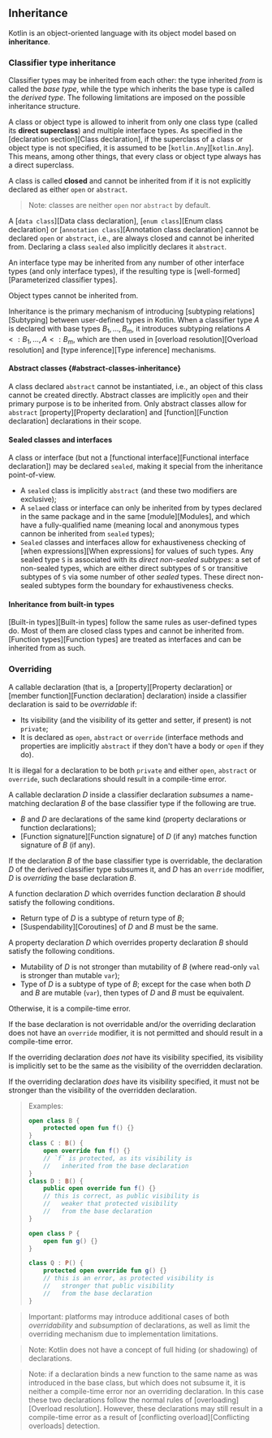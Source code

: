 ## Inheritance

Kotlin is an object-oriented language with its object model based on **inheritance**.

### Classifier type inheritance

Classifier types may be inherited from each other: the type inherited *from* is called the *base type*, while the type which inherits the base type is called the *derived type*.
The following limitations are imposed on the possible inheritance structure.

A class or object type is allowed to inherit from only one class type (called its **direct superclass**) and multiple interface types.
As specified in the [declaration section][Class declaration], if the superclass of a class or object type is not specified, it is assumed to be [`kotlin.Any`][`kotlin.Any`].
This means, among other things, that every class or object type always has a direct superclass.

A class is called **closed** and cannot be inherited from if it is not explicitly declared as either `open` or `abstract`.

> Note: classes are neither `open` nor `abstract` by default.

A [`data class`][Data class declaration], [`enum class`][Enum class declaration] or [`annotation class`][Annotation class declaration] cannot be declared `open` or `abstract`, i.e., are always closed and cannot be inherited from.
Declaring a class `sealed` also implicitly declares it `abstract`.

An interface type may be inherited from any number of other interface types (and only interface types), if the resulting type is [well-formed][Parameterized classifier types].

Object types cannot be inherited from.

Inheritance is the primary mechanism of introducing [subtyping relations][Subtyping] between user-defined types in Kotlin.
When a classifier type $A$ is declared with base types $B_1, \dots, B_m$, it introduces subtyping relations $A <: B_1, \ldots, A <: B_m$, which are then used in [overload resolution][Overload resolution] and [type inference][Type inference] mechanisms.

#### Abstract classes {#abstract-classes-inheritance}

A class declared `abstract` cannot be instantiated, i.e., an object of this class cannot be created directly.
Abstract classes are implicitly `open` and their primary purpose is to be inherited from.
Only abstract classes allow for `abstract` [property][Property declaration] and [function][Function declaration] declarations in their scope.

#### Sealed classes and interfaces

A class or interface (but not a [functional interface][Functional interface declaration]) may be declared `sealed`, making it special from the inheritance point-of-view.

- A `sealed` class is implicitly `abstract` (and these two modifiers are exclusive);
- A `selaed` class or interface can only be inherited from by types declared in the same package and in the same [module][Modules], and which have a fully-qualified name (meaning local and anonymous types cannon be inherited from `sealed` types);
- `Sealed` classes and interfaces allow for exhaustiveness checking of [when expressions][When expressions] for values of such types.
  Any sealed type `S` is associated with its *direct non-sealed subtypes*: a set of non-sealed types, which are either direct subtypes of `S` or transitive subtypes of `S` via some number of other *sealed* types.
  These direct non-sealed subtypes form the boundary for exhaustiveness checks.

#### Inheritance from built-in types

[Built-in types][Built-in types] follow the same rules as user-defined types do.
Most of them are closed class types and cannot be inherited from.
[Function types][Function types] are treated as interfaces and can be inherited from as such.

### Overriding

A callable declaration (that is, a [property][Property declaration] or [member function][Function declaration] declaration) inside a classifier declaration is said to be *overridable* if:

- Its visibility (and the visibility of its getter and setter, if present) is not `private`;
- It is declared as `open`, `abstract` or `override` (interface methods and properties are implicitly `abstract` if they don't have a body or `open` if they do).

It is illegal for a declaration to be both `private` and either `open`, `abstract` or `override`, such declarations should result in a compile-time error.

A callable declaration $D$ inside a classifier declaration *subsumes* a name-matching declaration $B$ of the base classifier type if the following are true.

* $B$ and $D$ are declarations of the same kind (property declarations or function declarations);
* [Function signature][Function signature] of $D$ (if any) matches function signature of $B$ (if any).

If the declaration $B$ of the base classifier type is overridable, the declaration $D$ of the derived classifier type subsumes it, and $D$ has an `override` modifier, $D$ is *overriding* the base declaration $B$.

A function declaration $D$ which overrides function declaration $B$ should satisfy the following conditions.

- Return type of $D$ is a subtype of return type of $B$;
- [Suspendability][Coroutines] of $D$ and $B$ must be the same.

A property declaration $D$ which overrides property declaration $B$ should satisfy the following conditions.

- Mutability of $D$ is not stronger than mutability of $B$ (where read-only `val` is stronger than mutable `var`);
- Type of $D$ is a subtype of type of $B$; except for the case when both $D$ and $B$ are mutable (`var`), then types of $D$ and $B$ must be equivalent.

Otherwise, it is a compile-time error.

If the base declaration is not overridable and/or the overriding declaration does not have an `override` modifier, it is not permitted and should result in a compile-time error.

If the overriding declaration *does not* have its visibility specified, its visibility is implicitly set to be the same as the visibility of the overridden declaration.

If the overriding declaration *does* have its visibility specified, it must not be stronger than the visibility of the overridden declaration.

> Examples:
> ```kotlin 
> open class B {
>     protected open fun f() {}
> }
> class C : B() {
>     open override fun f() {}
>     // `f` is protected, as its visibility is
>     //   inherited from the base declaration
> }
> class D : B() {
>     public open override fun f() {}
>     // this is correct, as public visibility is
>     //   weaker that protected visibility
>     //   from the base declaration
> }
> 
> open class P {
>     open fun g() {}
> }
> 
> class Q : P() {
>     protected open override fun g() {}
>     // this is an error, as protected visibility is
>     //   stronger that public visibility
>     //   from the base declaration
> }
> ```

> Important: platforms may introduce additional cases of both *overridability* and *subsumption* of declarations, as well as limit the overriding mechanism due to implementation limitations.

> Note: Kotlin does not have a concept of full hiding (or shadowing) of declarations.

> Note: if a declaration binds a new function to the same name as was introduced in the base class, but which does not subsume it, it is neither a compile-time error nor an overriding declaration.
> In this case these two declarations follow the normal rules of [overloading][Overload resolution].
> However, these declarations may still result in a compile-time error as a result of [conflicting overload][Conflicting overloads] detection.
